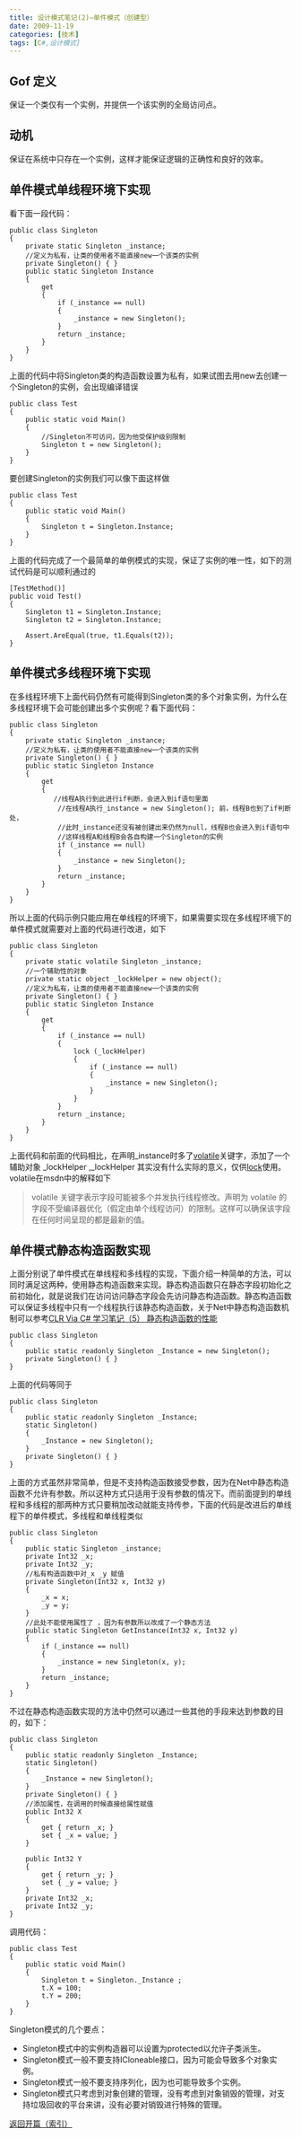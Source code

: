 ```yaml
---
title: 设计模式笔记(2)—单件模式（创建型）
date: 2009-11-19
categories: [技术]
tags: [C#,设计模式]
---
```


## Gof 定义

保证一个类仅有一个实例，并提供一个该实例的全局访问点。

## 动机

保证在系统中只存在一个实例，这样才能保证逻辑的正确性和良好的效率。

## 单件模式单线程环境下实现

看下面一段代码：

```
public class Singleton
{
    private static Singleton _instance;
    //定义为私有，让类的使用者不能直接new一个该类的实例
    private Singleton() { }
    public static Singleton Instance
    {
        get
        {
            if (_instance == null)
            {
                _instance = new Singleton();
            }
            return _instance;
        }
    }
}
```

上面的代码中将Singleton类的构造函数设置为私有，如果试图去用new去创建一个Singleton的实例，会出现编译错误

```
public class Test
{
    public static void Main()
    {
        //Singleton不可访问，因为他受保护级别限制
        Singleton t = new Singleton();
    }
}
```

要创建Singleton的实例我们可以像下面这样做

```
public class Test
{
    public static void Main()
    {
        Singleton t = Singleton.Instance;
    }
}
```

上面的代码完成了一个最简单的单例模式的实现，保证了实例的唯一性，如下的测试代码是可以顺利通过的

```
[TestMethod()]
public void Test()
{
    Singleton t1 = Singleton.Instance;
    Singleton t2 = Singleton.Instance;

    Assert.AreEqual(true, t1.Equals(t2));
}
```

## 单件模式多线程环境下实现

在多线程环境下上面代码仍然有可能得到Singleton类的多个对象实例，为什么在多线程环境下会可能创建出多个实例呢？看下面代码：

```
public class Singleton
{
    private static Singleton _instance;
    //定义为私有，让类的使用者不能直接new一个该类的实例
    private Singleton() { }
    public static Singleton Instance
    {
        get
        {
           //线程A执行到此进行if判断，会进入到if语句里面
            //在线程A执行_instance = new Singleton(); 前，线程B也到了if判断处，
            //此时_instance还没有被创建出来仍然为null，线程B也会进入到if语句中
            //这样线程A和线程B会各自构建一个Singleton的实例
            if (_instance == null)
            {
                _instance = new Singleton();
            }
            return _instance;
        }
    }
}
```

所以上面的代码示例只能应用在单线程的环境下，如果需要实现在多线程环境下的单件模式就需要对上面的代码进行改进，如下

```
public class Singleton
{
    private static volatile Singleton _instance;
    //一个辅助性的对象
    private static object _lockHelper = new object();
    //定义为私有，让类的使用者不能直接new一个该类的实例
    private Singleton() { }
    public static Singleton Instance
    {
        get
        {
            if (_instance == null)
            {
                lock (_lockHelper)
                {
                    if (_instance == null)
                    {
                        _instance = new Singleton();
                    }
                }
            }
            return _instance;
        }
    }
}
```

上面代码和前面的代码相比，在声明_instance时多了[volatile](http://msdn.microsoft.com/zh-cn/library/x13ttww7(VS.80).aspx)关键字，添加了一个辅助对象
_lockHelper ,_lockHelper 其实没有什么实际的意义，仅供[lock](http://msdn.microsoft.com/zh-cn/library/c5kehkcz(VS.80).aspx)使用。
volatile在msdn中的解释如下
> volatile 关键字表示字段可能被多个并发执行线程修改。声明为 volatile 的字段不受编译器优化（假定由单个线程访问）的限制。这样可以确保该字段在任何时间呈现的都是最新的值。

## 单件模式静态构造函数实现

上面分别说了单件模式在单线程和多线程的实现，下面介绍一种简单的方法，可以同时满足这两种，使用静态构造函数来实现。静态构造函数只在静态字段初始化之前初始化，就是说我们在访问访问静态字段会先访问静态构造函数。静态构造函数可以保证多线程中只有一个线程执行该静态构造函数，关于Net中静态构造函数机制可以参考[CLR Via C# 学习笔记（5） 静态构造函数的性能](http://blog.fwhyy.com/posts/79)

```
public class Singleton
{
    public static readonly Singleton _Instance = new Singleton();
    private Singleton() { }
}
```

上面的代码等同于

```
public class Singleton
{
    public static readonly Singleton _Instance;
    static Singleton()
    {
        _Instance = new Singleton();
    }
    private Singleton() { }
}
```

上面的方式虽然非常简单，但是不支持构造函数接受参数，因为在Net中静态构造函数不允许有参数。所以这种方式只适用于没有参数的情况下。而前面提到的单线程和多线程的那两种方式只要稍加改动就能支持传参，下面的代码是改进后的单线程下的单件模式，多线程和单线程类似

```
public class Singleton
{
    public static Singleton _instance;
    private Int32 _x;
    private Int32 _y;
    //私有构造函数中对_x _y 赋值
    private Singleton(Int32 x, Int32 y)
    {
        _x = x;
        _y = y;
    }
    //此处不能使用属性了 ，因为有参数所以改成了一个静态方法
    public static Singleton GetInstance(Int32 x, Int32 y)
    {
        if (_instance == null)
        {
            _instance = new Singleton(x, y);
        }
        return _instance;
    }
}
```

不过在静态构造函数实现的方法中仍然可以通过一些其他的手段来达到参数的目的，如下：

```
public class Singleton
{
    public static readonly Singleton _Instance;
    static Singleton()
    {
        _Instance = new Singleton();
    }
    private Singleton() { }
    //添加属性，在调用的时候直接给属性赋值
    public Int32 X
    {
        get { return _x; }
        set { _x = value; }
    }

    public Int32 Y
    {
        get { return _y; }
        set { _y = value; }
    }
    private Int32 _x;
    private Int32 _y;
}
```

调用代码：

```
public class Test
{
    public static void Main()
    {
        Singleton t = Singleton._Instance ;
        t.X = 100;
        t.Y = 200;
    }
}
```

Singleton模式的几个要点：

* Singleton模式中的实例构造器可以设置为protected以允许子类派生。
* Singleton模式一般不要支持ICloneable接口，因为可能会导致多个对象实例。
* Singleton模式一般不要支持序列化，因为也可能导致多个实例。
* Singleton模式只考虑到对象创建的管理，没有考虑到对象销毁的管理，对支持垃圾回收的平台来讲，没有必要对销毁进行特殊的管理。

[返回开篇（索引）](http://blog.fwhyy.com/2009/11/design-patterns-notes-1-index/)

